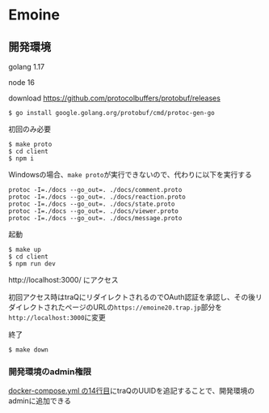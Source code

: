 # Emoine

## 開発環境

golang 1.17

node 16

download https://github.com/protocolbuffers/protobuf/releases

```shell
$ go install google.golang.org/protobuf/cmd/protoc-gen-go
```

初回のみ必要
```shell
$ make proto
$ cd client
$ npm i
```

Windowsの場合、`make proto`が実行できないので、代わりに以下を実行する
```shell
protoc -I=./docs --go_out=. ./docs/comment.proto
protoc -I=./docs --go_out=. ./docs/reaction.proto
protoc -I=./docs --go_out=. ./docs/state.proto
protoc -I=./docs --go_out=. ./docs/viewer.proto
protoc -I=./docs --go_out=. ./docs/message.proto
```

起動

```shell
$ make up
$ cd client
$ npm run dev
```

http://localhost:3000/ にアクセス

初回アクセス時はtraQにリダイレクトされるのでOAuth認証を承認し、その後リダイレクトされたページのURLの`https://emoine20.trap.jp`部分を`http://localhost:3000`に変更

終了
```shell
$ make down
```

### 開発環境のadmin権限

[docker-compose.yml の14行目](https://github.com/traPtitech/Emoine/blob/7e1dd81f28802efd9fc68e7931f3f62ce31310cf/docker-compose.yml#L14)にtraQのUUIDを追記することで、開発環境のadminに追加できる
